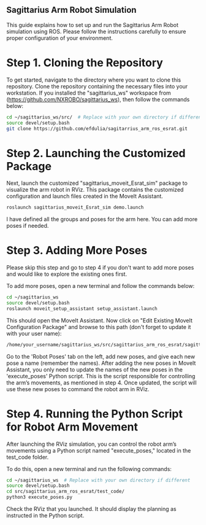 ## Sagittarius Arm Robot Simulation

This guide explains how to set up and run the Sagittarius Arm Robot simulation using ROS. Please follow the instructions carefully to ensure proper configuration of your environment.

# Step 1. Cloning the Repository

To get started, navigate to the directory where you want to clone this repository. Clone the repository containing the necessary files into your workstation. If you installed the "sagittarius_ws" workspace from (https://github.com/NXROBO/sagittarius_ws), then follow the commands below:

```bash
cd ~/sagittarius_ws/src/  # Replace with your own directory if different
source devel/setup.bash
git clone https://github.com/efdulia/sagitarrius_arm_ros_esrat.git
```

# Step 2. Launching the Customized Package

Next, launch the customized "sagittarius_moveit_Esrat_sim" package to visualize the arm robot in RViz. This package contains the customized configuration and launch files created in the MoveIt Assistant. 

```bash
roslaunch sagittarius_moveit_Esrat_sim demo.launch
```

I have defined all the groups and poses for the arm here. You can add more poses if needed.

# Step 3. Adding More Poses

Please skip this step and go to step 4 if you don't want to add more poses and would like to explore the existing ones first.

To add more poses, open a new terminal and follow the commands below:

```bash
cd ~/sagittarius_ws    
source devel/setup.bash  
roslaunch moveit_setup_assistant setup_assistant.launch
```
This should open the MoveIt Assistant. Now click on "Edit Existing MoveIt Configuration Package" and browse to this path (don't forget to update it with your user name):
```bash
/home/your_username/sagittarius_ws/src/sagittarius_arm_ros_esrat/sagittarius_moveit_Esrat_sim
```
Go to the 'Robot Poses' tab on the left, add new poses, and give each new pose a name (remember the names). After adding the new poses in MoveIt Assistant, you only need to update the names of the new poses in the 'execute_poses' Python script. This is the script responsible for controlling the arm’s movements, as mentioned in step 4. Once updated, the script will use these new poses to command the robot arm in RViz.

# Step 4. Running the Python Script for Robot Arm Movement

After launching the RViz simulation, you can control the robot arm’s movements using a Python script named "execute_poses," located in the test_code folder.

To do this, open a new terminal and run the following commands:

```bash
cd ~/sagittarius_ws  # Replace with your own directory if different
source devel/setup.bash
cd src/sagittarius_arm_ros_esrat/test_code/
python3 execute_poses.py
```

Check the RViz that you launched. It should display the planning as instructed in the Python script.


